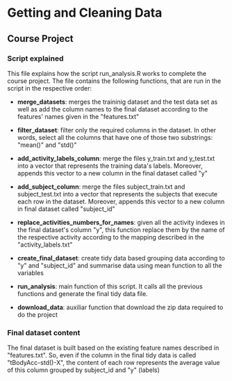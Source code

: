 # Getting and Cleaning Data
## Course Project

### Script explained

This file explains how the script run_analysis.R works to complete
the course project. The file contains the following functions, that are
run in the script in the respective order:

* **merge_datasets**: merges the traininig dataset and the test data set
as well as add the column names to the final dataset according to the
features' names given in the "features.txt"

* **filter_dataset**: filter only the required columns in the dataset. In
other words, select all the columns that have one of those two substrings:
"mean()" and "std()"

* **add_activity_labels_column**: merge the files y_train.txt and y_test.txt
into a vector that represents the training data's labels. Moreover,
appends this vector to a new column in the final dataset called "y"

* **add_subject_column**: merge the files subject_train.txt and subject_test.txt
into a vector that represents the subjects that execute each row in the
dataset. Moreover, appends this vector to a new column in final dataset called
"subject_id"

* **replace_activities_numbers_for_names**: given all the activity indexes in the
final dataset's column "y", this function replace them by the name of the
respective activity according to the mapping described in the "activity_labels.txt"

* **create_final_dataset**: create tidy data based grouping data according to
"y" and "subject_id" and summarise data using mean function to all the variables

* **run_analysis**: main function of this script. It calls all the previous functions
and generate the final tidy data file.

* **download_data**: auxiliar function that download the zip data required to
do the project

### Final dataset content

The final dataset is built based on the existing feature names described in "features.txt".
So, even if the column in the final tidy data is called "tBodyAcc-std()-X", the content
of each row represents the average value of this column grouped by subject_id and "y" 
(labels)